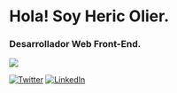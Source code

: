 # Hola! Soy Heric Olier.
### Desarrollador Web Front-End.

![](https://i.imgur.com/HJ6rynX.png)

[![Twitter](https://img.shields.io/badge/Twitter-@heric_olier-1DA1F2?style=for-the-badge&logo=twitter&logoColor=white&labelColor=101010)](https://twitter.com/heric_olier)
[![LinkedIn](https://img.shields.io/badge//LinkedIn-Brais_Moure-0077B5?style=for-the-badge&logo=linkedin&logoColor=white&labelColor=101010)](https://www.linkedin.com/in/heric-olier-36400b238/)

<!--
**Heric-Olier/Heric-Olier** is a ✨ _special_ ✨ repository because its `README.md` (this file) appears on your GitHub profile.

Here are some ideas to get you started:

- 🔭 I’m currently working on ...
- 🌱 I’m currently learning ...
- 👯 I’m looking to collaborate on ...
- 🤔 I’m looking for help with ...
- 💬 Ask me about ...
- 📫 How to reach me: ...
- 😄 Pronouns: ...
- ⚡ Fun fact: ...
-->
